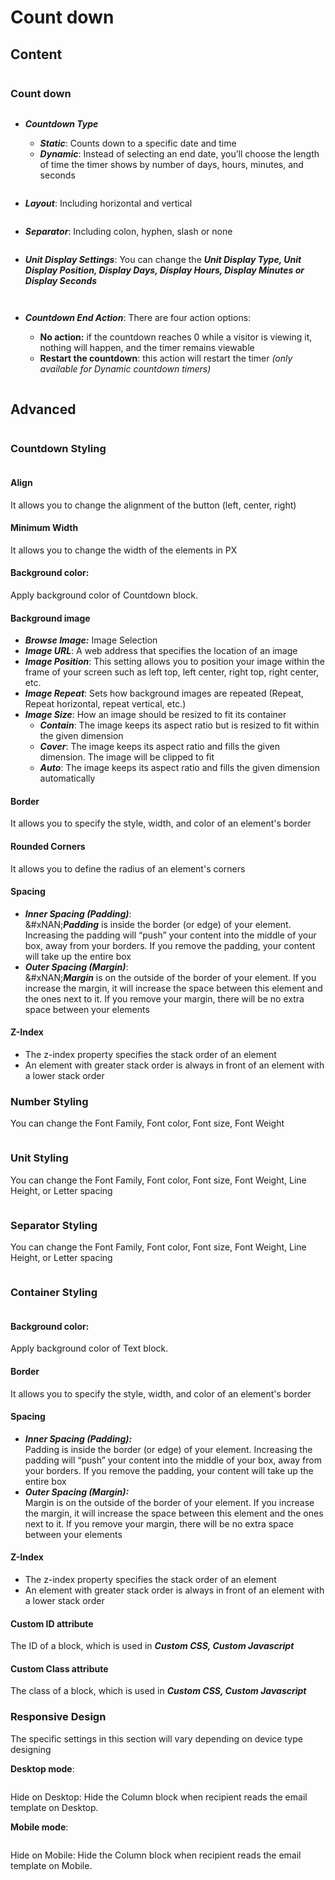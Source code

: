 # Count down

## Content

<figure><img src="../../../../.gitbook/assets/image (4038).png" alt=""><figcaption></figcaption></figure>

### Count down

<figure><img src="../../../../.gitbook/assets/image (4039).png" alt=""><figcaption></figcaption></figure>

*   _**Countdown Type**_

    * _**Static**_: Counts down to a specific date and time
    * _**Dynamic**_: Instead of selecting an end date, you’ll choose the length of time the timer shows by number of days, hours, minutes, and seconds

    <figure><img src="../../../../.gitbook/assets/image (4040).png" alt=""><figcaption></figcaption></figure>
* _**Layout**_: Including horizontal and vertical

<figure><img src="../../../../.gitbook/assets/image (4041).png" alt=""><figcaption></figcaption></figure>

* _**Separator**_: Including colon, hyphen, slash or none

<figure><img src="../../../../.gitbook/assets/image (4042).png" alt=""><figcaption></figcaption></figure>

* _**Unit Display Settings**_: You can change the _**Unit Display Type, Unit Display Position, Display Days, Display Hours, Display Minutes or Display Seconds**_

<figure><img src="../../../../.gitbook/assets/image (4043).png" alt=""><figcaption></figcaption></figure>

<figure><img src="../../../../.gitbook/assets/image (4044).png" alt=""><figcaption></figcaption></figure>

*   _**Countdown End Action**_: There are four action options:

    * **No action:** if the countdown reaches 0 while a visitor is viewing it, nothing will happen, and the timer remains viewable
    * **Restart the countdown**: this action will restart the timer _(only available for Dynamic countdown timers)_

    <figure><img src="../../../../.gitbook/assets/image (4045).png" alt=""><figcaption></figcaption></figure>

## Advanced

<figure><img src="../../../../.gitbook/assets/image (4046).png" alt=""><figcaption></figcaption></figure>

### Countdown Styling

<figure><img src="../../../../.gitbook/assets/image (4047).png" alt=""><figcaption></figcaption></figure>

#### Align

It allows you to change the alignment of the button (left, center, right)

#### Minimum Width

It allows you to change the width of the elements in PX

#### **Background color:**

Apply background color of Countdown block.

#### **Background image**

* _**Browse Image:**_ Image Selection
* _**Image URL**_: A web address that specifies the location of an image
* _**Image Position**_: This setting allows you to position your image within the frame of your screen such as left top, left center, right top, right center, etc.
* _**Image Repeat**_: Sets how background images are repeated (Repeat, Repeat horizontal, repeat vertical, etc.)
* _**Image Size**_: How an image should be resized to fit its container
  * _**Contain**_: The image keeps its aspect ratio but is resized to fit within the given dimension
  * _**Cover**_: The image keeps its aspect ratio and fills the given dimension. The image will be clipped to fit
  * _**Auto**_: The image keeps its aspect ratio and fills the given dimension automatically

#### **Border**

It allows you to specify the style, width, and color of an element's border

#### **Rounded Corners**

It allows you to define the radius of an element's corners

#### **Spacing**

* _**Inner Spacing (Padding)**_: \
  &#xNAN;_**Padding**_ is inside the border (or edge) of your element. Increasing the padding will “push” your content into the middle of your box, away from your borders. If you remove the padding, your content will take up the entire box
* _**Outer Spacing (Margin)**_: \
  &#xNAN;_**Margin**_ is on the outside of the border of your element. If you increase the margin, it will increase the space between this element and the ones next to it. If you remove your margin, there will be no extra space between your elements

#### Z-Index

* The z-index property specifies the stack order of an element
* An element with greater stack order is always in front of an element with a lower stack order

### Number Styling

You can change the Font Family, Font color, Font size, Font Weight

<figure><img src="../../../../.gitbook/assets/image (4048).png" alt=""><figcaption></figcaption></figure>

### Unit Styling

You can change the Font Family, Font color, Font size, Font Weight, Line Height, or Letter spacing

<figure><img src="../../../../.gitbook/assets/image (4049).png" alt=""><figcaption></figcaption></figure>

### Separator Styling

You can change the Font Family, Font color, Font size, Font Weight, Line Height, or Letter spacing

<figure><img src="../../../../.gitbook/assets/image (4050).png" alt=""><figcaption></figcaption></figure>

### Container Styling

<figure><img src="../../../../.gitbook/assets/image (4051).png" alt=""><figcaption></figcaption></figure>

#### **Background color:**

Apply background color of Text block.

#### **Border**

It allows you to specify the style, width, and color of an element's border

#### **Spacing**

* _**Inner Spacing (Padding):**_ \
  Padding is inside the border (or edge) of your element. Increasing the padding will “push” your content into the middle of your box, away from your borders. If you remove the padding, your content will take up the entire box
* _**Outer Spacing (Margin):**_ \
  Margin is on the outside of the border of your element. If you increase the margin, it will increase the space between this element and the ones next to it. If you remove your margin, there will be no extra space between your elements

#### Z-Index

* The z-index property specifies the stack order of an element
* An element with greater stack order is always in front of an element with a lower stack order

#### Custom ID attribute

The ID of a block, which is used in _**Custom CSS, Custom Javascript**_

#### Custom Class attribute

The class of a block, which is used in _**Custom CSS, Custom Javascript**_

### **Responsive Design**

The specific settings in this section will vary depending on device type designing

**Desktop mode**:

<figure><img src="../../../../.gitbook/assets/image (4052).png" alt=""><figcaption></figcaption></figure>

Hide on Desktop: Hide the Column block when recipient reads the email template on Desktop.

&#x20;

**Mobile mode**:

<figure><img src="../../../../.gitbook/assets/image (4053).png" alt=""><figcaption></figcaption></figure>

Hide on Mobile: Hide the Column block when recipient reads the email template on Mobile.
